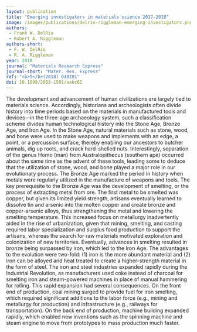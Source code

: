 ```yaml
---
layout: publication
title: "Emerging investigators in materials science 2017-2018"
image: /images/publications/delrio-riggleman-emerging-investigators.png
authors:
 - Frank W. DelRio
 - Robert A. Riggleman
authors-short:
 - F. W. DelRio 
 - R. A. Riggleman
year: 2018
journal: "Materials Research Express"
journal-short: "Mater. Res. Express"
ref: "<b>5</b>(2018) 040201"
doi: 10.1088/2053-1591/aabc62
---
```


The development and advancement of human civilizations are largely tied to materials science. Accordingly, historians and archeologists often divide history into time periods based on the materials in manufactured tools and devices—in the three-age archaeology system, such a classification scheme divides human technological history into the Stone Age, Bronze Age, and Iron Age. In the Stone Age, natural materials such as stone, wood, and bone were used to make weapons and implements with an edge, a point, or a percussion surface, thereby enabling our ancestors to butcher animals, dig up roots, and crack hard-shelled nuts. Interestingly, separation of the genus Homo (man) from Australopithecus (southern ape) occurred about the same time as the advent of these tools, leading some to deduce that the utilization of stone, wood, and bone played a major role in our evolutionary process. The Bronze Age marked the period in history when metals were regularly utilized in the manufacture of weapons and tools. The key prerequisite to the Bronze Age was the development of smelting, or the process of extracting metal from ore. The first metal to be smelted was copper, but given its limited yield strength, artisans eventually learned to dissolve tin and arsenic into the molten copper and create bronze and copper-arsenic alloys, thus strengthening the metal and lowering the smelting temperature. This increased focus on metallurgy inadvertently aided in the rise of urbanization, given that mining, smelting, and casting required labor specialization and surplus food production to support the artisans, whereas the search for raw materials motivated exploration and colonization of new territories. Eventually, advances in smelting resulted in bronze being surpassed by iron, which led to the Iron Age. The advantages to the evolution were two-fold: (1) iron is the more abundant material and (2) iron can be alloyed and heat treated to create a higher-strength material in the form of steel. The iron and steel industries expanded rapidly during the Industrial Revolution, as manufacturers used coke instead of charcoal for smelting iron and steam-powered machines in place of manual hammering for rolling. This rapid expansion had several consequences. On the front end of production, coal mining surged to provide fuel for iron smelting, which required significant additions to the labor force (e.g., mining and metallurgy for production) and infrastructure (e.g., railways for transportation). On the back end of production, machine building expanded rapidly, which enabled new inventions such as the spinning machine and steam engine to move from prototypes to mass production much faster.

